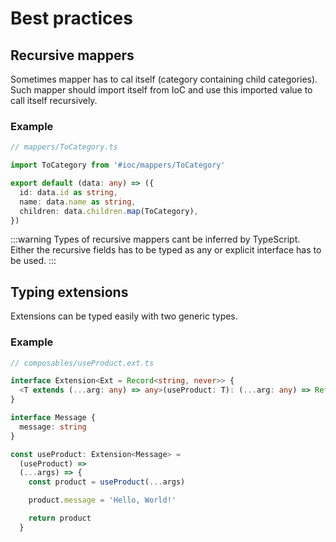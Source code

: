 # Best practices

## Recursive mappers

Sometimes mapper has to cal itself (category containing child categories). Such mapper should import itself from IoC and use this imported value to call itself recursively.

### Example

```typescript
// mappers/ToCategory.ts

import ToCategory from '#ioc/mappers/ToCategory'

export default (data: any) => ({
  id: data.id as string,
  name: data.name as string,
  children: data.children.map(ToCategory),
})
```

:::warning
Types of recursive mappers cant be inferred by TypeScript. Either the recursive fields has to be typed as any or explicit interface has to be used.
:::

## Typing extensions

Extensions can be typed easily with two generic types.

### Example

```typescript
// composables/useProduct.ext.ts

interface Extension<Ext = Record<string, never>> {
  <T extends (...arg: any) => any>(useProduct: T): (...arg: any) => ReturnType<T> & Ext
}

interface Message {
  message: string
}

const useProduct: Extension<Message> =
  (useProduct) =>
  (...args) => {
    const product = useProduct(...args)

    product.message = 'Hello, World!'

    return product
  }
```
